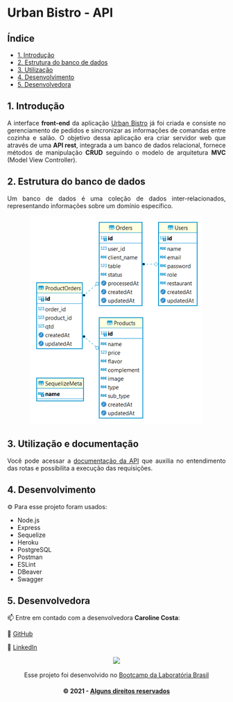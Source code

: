 # Urban Bistro - API

## Índice

-   [1. Introdução](#1-Introdução)
-   [2. Estrutura do banco de dados](#2-estrutura-do-banco-de-dados)
-   [3. Utilização](#3-utilização)
-   [4. Desenvolvimento](#4-desenvolvimento)
-   [5. Desenvolvedora](#5-desenvolvedora)

## 1. Introdução

<p align="justify">
A interface <b>front-end</b> da aplicação <a href= "https://urban-bistro.vercel.app/" target="_blank">Urban Bistro</a> já foi criada e consiste no gerenciamento de pedidos e sincronizar as informações de comandas entre cozinha e salão. O objetivo dessa aplicação era criar servidor web que através de uma <b>API rest</b>, integrada a um banco de dados relacional, fornece métodos de manipulação <b>CRUD</b> seguindo o modelo de arquitetura <b>MVC</b> (Model View Controller).
</p>

## 2. Estrutura do banco de dados

<p align="justify">
Um banco de dados é uma coleção de dados inter-relacionados, representando informações sobre um domínio específico.
</p>

 <div align="center">
 <img  alt="Logo urban bistro" src="server/assets/banco-de-dados.png" width=400 />
 </div>

## 3. Utilização e documentação

<p align="justify">
Você pode acessar a <a href= "https://urban-bistro.herokuapp.com/swagger" target="_blank">documentação da API</a> que auxilia no entendimento das rotas e possibilita a execução das requisições.
</p>

## 4. Desenvolvimento

:gear: Para esse projeto foram usados:

-   Node.js
-   Express
-   Sequelize
-   Heroku
-   PostgreSQL
-   Postman
-   ESLint
-   DBeaver
-   Swagger

## 5. Desenvolvedora

:mailbox: Entre em contado com a desenvolvedora **Caroline Costa**:

:pushpin: [GitHub](https://github.com/CarolineSCosta)

:pushpin: [LinkedIn](https://www.linkedin.com/in/carolinescosta/)

<p align="center">
 <img src="https://camo.githubusercontent.com/6f5e3ead776bc722fbfc3da2c8b1454a7a5f27a07b34c0ced075f90a6c25a3be/68747470733a2f2f6d69726f2e6d656469756d2e636f6d2f6d61782f313630302f302a4b32574c4d5445784c79696461374f522e676966" width=350 frameBorder="0"></img>
</p>

<p align="center">
Esse projeto foi desenvolvido no <a href="https://www.laboratoria.la/br" target="_blank">Bootcamp da Laboratória Brasil</a>
</p>
<h4 align="center"> © 2021 - <a href= "https://creativecommons.org/licenses/by-nc-nd/4.0/deed.pt_BR" target="_blank">Alguns direitos reservados</a></h4>
